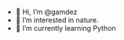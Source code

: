 - 👋 Hi, I’m @gamdez
- 👀 I’m interested in nature.
- 🌱 I’m currently learning Python



<!---
gamdez/gamdez is a ✨ special ✨ repository because its `README.md` (this file) appears on your GitHub profile.
You can click the Preview link to take a look at your changes.
--->
